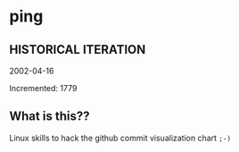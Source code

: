 # ping

## HISTORICAL ITERATION
2002-04-16

Incremented: 1779

## What is this?? 
Linux skills to hack the github commit visualization chart `;-)`
